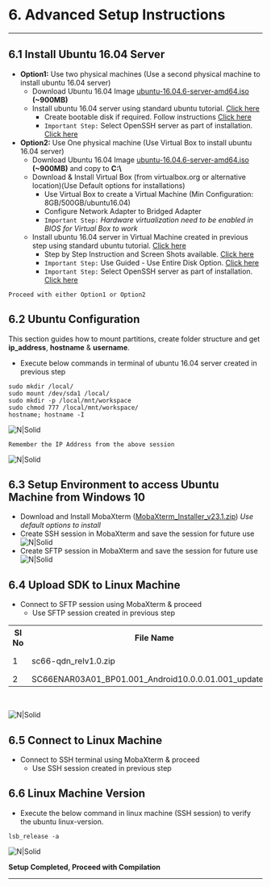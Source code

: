# 6. Advanced Setup Instructions

------------

## 6.1 Install Ubuntu 16.04 Server 

   - __Option1:__ Use two physical machines (Use a second physical machine to install ubuntu 16.04 server)
       - Download Ubuntu 16.04 Image <a href="http://old-releases.ubuntu.com/releases/16.04.5/ubuntu-16.04.6-server-amd64.iso" target="_blank">ubuntu-16.04.6-server-amd64.iso</a> __(~900MB)__
       - Install ubuntu 16.04 server using standard ubuntu tutorial. <a href="https://ubuntu.com/tutorials/tutorial-install-ubuntu-server-1604" target="_blank">Click here</a>
           - Create bootable disk if required. Follow instructions <a href="https://ubuntu.com/tutorials/tutorial-create-a-usb-stick-on-windows#1-overview" target="_blank">Click here</a>
           - `Important Step:` Select OpenSSH server as part of installation. <a href="https://ubuntu.com/tutorials/tutorial-install-ubuntu-server-1604#10-software-selection" target="_blank">Click here</a>
   - __Option2:__ Use One physical machine (Use Virtual Box to install ubuntu 16.04 server)
       - Download Ubuntu 16.04 Image <a href="http://old-releases.ubuntu.com/releases/16.04.5/ubuntu-16.04.6-server-amd64.iso" target="_blank">ubuntu-16.04.6-server-amd64.iso</a> __(~900MB)__ and copy to __C:&#92;__
       - Download & Install Virtual Box (from virtualbox.org or alternative location)(Use Default options for installations)
           - Use Virtual Box to create a Virtual Machine (Min Configuration: 8GB/500GB/ubuntu16.04)
           - Configure Network Adapter to Bridged Adapter
           - `Important Step:` _Hardware virtualization need to be enabled in BIOS for Virtual Box to work_
       - Install ubuntu 16.04 server in Virtual Machine created in previous step using standard ubuntu tutorial. <a href="https://ubuntu.com/tutorials/tutorial-install-ubuntu-server-1604" target="_blank">Click here</a>
           - Step by Step Instruction and Screen Shots available. <a href="../VM/" target="_blank">Click here</a>
           - `Important Step:` Use Guided - Use Entire Disk Option. <a href="https://ubuntu.com/tutorials/tutorial-install-ubuntu-server-1604#8-storage-configuration" target="_blank">Click here</a>
           - `Important Step:` Select OpenSSH server as part of installation. <a href="https://ubuntu.com/tutorials/tutorial-install-ubuntu-server-1604#10-software-selection" target="_blank">Click here</a>

```warning
Proceed with either Option1 or Option2
```
## 6.2 Ubuntu Configuration

This section guides how to mount partitions, create folder structure and get __ip&#95;address__, __hostname__ & __username__.
   - Execute below commands in terminal of ubuntu 16.04 server created in previous step
```console
sudo mkdir /local/
sudo mount /dev/sda1 /local/
sudo mkdir -p /local/mnt/workspace
sudo chmod 777 /local/mnt/workspace/
hostname; hostname -I
```
![N|Solid](../pics/Common/common-adv-instructions-ubuntu-setup.jpg)

```warning
Remember the IP Address from the above session
```
![N|Solid](../pics/Common/common-adv-instructions-view-host-details.jpg)

## 6.3 Setup Environment to access Ubuntu Machine from Windows 10

   - Download and Install MobaXterm ([MobaXterm&#95;Installer&#95;v23.1.zip](https://download.mobatek.net/2312023031823706/MobaXterm_Installer_v23.1.zip)) _Use default options to install_
   - Create SSH session in MobaXterm and save the session for future use
   ![N|Solid](../pics/SC66/sc66-adv-instructions-setup-ssh.jpg)
   - Create SFTP session in MobaXterm and save the session for future use
   ![N|Solid](../pics/SC66/sc66-adv-instructions-setup-sftp.jpg)

## 6.4 Upload SDK to Linux Machine
  - Connect to SFTP session using MobaXterm & proceed
    - Use SFTP session created in previous step
<table class="pinout" style="width: 100%">
<tr><th style="width:10%">Sl No</th><th style="width:70%">File Name</th><th style="width:20%">Description</th></tr>
<tr><td>1</td><td>sc66-qdn_relv1.0.zip</td><td>QDN Patches</td></tr>
<tr><td>2</td><td> SC66ENAR03A01_BP01.001_Android10.0.0.01.001_update.zip</td><td>SDK</td></tr>
</table><br>

![N|Solid](../pics/SC66/sc66-adv-instructions-sdk-upload.jpg)

## 6.5 Connect to Linux Machine
  - Connect to SSH terminal using MobaXterm & proceed
    - Use SSH session created in previous step

## 6.6 Linux Machine Version

-	Execute the below command in linux machine (SSH session) to verify the ubuntu linux-version.

```console
lsb_release -a
```

![N|Solid](../pics/SC66/sc66-adv-instructions-view-linux-version.jpg)


**Setup Completed, Proceed with Compilation**

------------
